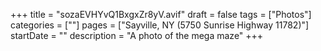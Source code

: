 +++
title = "sozaEVHYvQ1BxgxZr8yV.avif"
draft = false
tags = ["Photos"]
categories = [""]
pages = ["Sayville, NY (5750 Sunrise Highway 11782)"]
startDate = ""
description = "A photo of the mega maze"
+++
